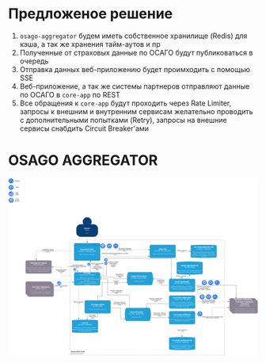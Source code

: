 # Предложеное решение

1. `osago-aggregator` будем иметь собственное хранилище (Redis) для кэша, а так же хранения тайм-аутов и пр
2. Полученные от страховых данные по ОСАГО будут публиковаться в очередь
3. Отправка данных веб-приложению будет проимходить с помощью SSE
4. Веб-приложение, а так же системы партнеров отправляют данные по ОСАГО в `core-app` по REST
5. Все обращения к `core-app` будут проходить через Rate Limiter, запросы к внешним и внутренним сервисам желательно проводить с дополнительными попытками (Retry), запросы на внешние сервисы снабдить Circuit Breaker'ами


# OSAGO AGGREGATOR

![Task4](./Yandex-Cloud-containers_oct_23-to-be.drawio-2.drawio.png)
